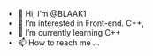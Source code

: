 - 👋 Hi, I’m @BLAAK1
- 👀 I’m interested in Front-end. C++, 
- 🌱 I’m currently learning C++
- 📫 How to reach me ...
